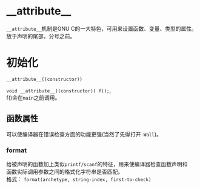 # \_\_attribute\_\_

`__attribute__`机制是GNU C的一大特色，可用来设置函数、变量、类型的属性。  
放于声明的尾部，分号之前。


# 初始化

`__attribute__((constructor))`

`void __attribute__((constructor)) f();`,  
f()会在`main`之前调用。

## 函数属性

可以使编译器在错误检查方面的功能更强(当然了先得打开`-Wall`)。  

### format

给被声明的函数加上类似`printf/scanf`的特征，用来使编译器检查函数声明和  
函数实际调用参数之间的格式化字符串是否匹配。  
格式： `format(archetype, string-index, first-to-check)`


